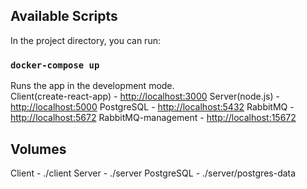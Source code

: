 
## Available Scripts

In the project directory, you can run:

### `docker-compose up`

Runs the app in the development mode.<br />
Client(create-react-app) - [http://localhost:3000](http://localhost:3000)
Server(node.js)          - [http://localhost:5000](http://localhost:5000)
PostgreSQL               - [http://localhost:5432](http://localhost:5432)
RabbitMQ                 - [http://localhost:5672](http://localhost:5672)
RabbitMQ-management      - [http://localhost:15672](http://localhost:15672)

## Volumes
Client - ./client
Server - ./server
PostgreSQL - ./server/postgres-data

